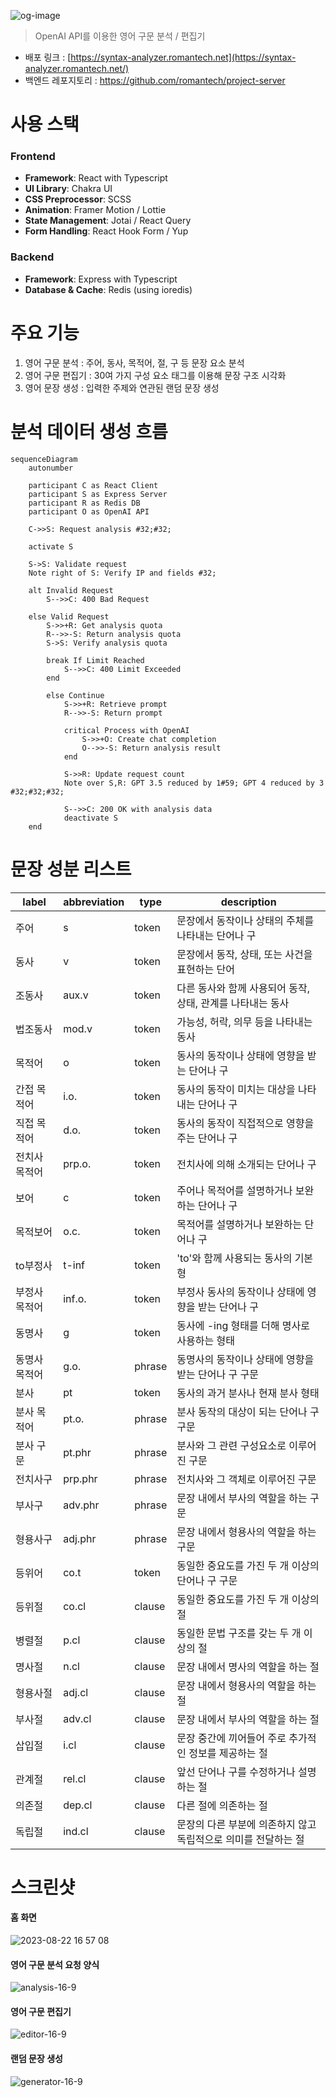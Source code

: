 ![og-image](https://github.com/romantech/syntax-analyzer/assets/8604840/8302c919-aada-4b26-8425-cefe462275de)
> OpenAI API를 이용한 영어 구문 분석 / 편집기
> 
- 배포 링크 : [https://syntax-analyzer.romantech.net](https://syntax-analyzer.romantech.net/)
- 백엔드 레포지토리 : https://github.com/romantech/project-server

# 사용 스택
### Frontend

- **Framework**: React with Typescript
- **UI Library**: Chakra UI
- **CSS Preprocessor**: SCSS
- **Animation**: Framer Motion / Lottie
- **State Management**: Jotai / React Query
- **Form Handling**: React Hook Form / Yup

### Backend

- **Framework**: Express with Typescript
- **Database & Cache**: Redis (using ioredis)

# 주요 기능
1. 영어 구문 분석 : 주어, 동사, 목적어, 절, 구 등 문장 요소 분석
2. 영어 구문 편집기 : 30여 가지 구성 요소 태그를 이용해 문장 구조 시각화
3. 영어 문장 생성 : 입력한 주제와 연관된 랜덤 문장 생성

# 분석 데이터 생성 흐름
```mermaid
sequenceDiagram
    autonumber
    
    participant C as React Client
    participant S as Express Server
    participant R as Redis DB
    participant O as OpenAI API

    C->>S: Request analysis #32;#32;

    activate S

    S->S: Validate request
    Note right of S: Verify IP and fields #32;

    alt Invalid Request
        S-->>C: 400 Bad Request

    else Valid Request
        S->>+R: Get analysis quota
        R-->>-S: Return analysis quota
        S->S: Verify analysis quota
        
        break If Limit Reached
            S-->>C: 400 Limit Exceeded
        end
        
        else Continue
            S->>+R: Retrieve prompt
            R-->>-S: Return prompt

            critical Process with OpenAI
                S->>+O: Create chat completion
                O-->>-S: Return analysis result
            end

            S->>R: Update request count
            Note over S,R: GPT 3.5 reduced by 1#59; GPT 4 reduced by 3 #32;#32;#32;
            
            S-->>C: 200 OK with analysis data
            deactivate S
    end
```

# 문장 성분 리스트
| label | abbreviation | type | description |
| --- | --- | --- | --- |
| 주어 | s | token | 문장에서 동작이나 상태의 주체를 나타내는 단어나 구 |
| 동사 | v | token | 문장에서 동작, 상태, 또는 사건을 표현하는 단어 |
| 조동사 | aux.v | token | 다른 동사와 함께 사용되어 동작, 상태, 관계를 나타내는 동사 |
| 법조동사 | mod.v | token | 가능성, 허락, 의무 등을 나타내는 동사 |
| 목적어 | o | token | 동사의 동작이나 상태에 영향을 받는 단어나 구 |
| 간접 목적어 | i.o. | token | 동사의 동작이 미치는 대상을 나타내는 단어나 구 |
| 직접 목적어 | d.o. | token | 동사의 동작이 직접적으로 영향을 주는 단어나 구 |
| 전치사 목적어 | prp.o. | token | 전치사에 의해 소개되는 단어나 구 |
| 보어 | c | token | 주어나 목적어를 설명하거나 보완하는 단어나 구 |
| 목적보어 | o.c. | token | 목적어를 설명하거나 보완하는 단어나 구 |
| to부정사 | t-inf | token | 'to'와 함께 사용되는 동사의 기본형 |
| 부정사 목적어 | inf.o. | token | 부정사 동사의 동작이나 상태에 영향을 받는 단어나 구 |
| 동명사 | g | token | 동사에 -ing 형태를 더해 명사로 사용하는 형태 |
| 동명사 목적어 | g.o. | phrase | 동명사의 동작이나 상태에 영향을 받는 단어나 구 구문 |
| 분사 | pt | token | 동사의 과거 분사나 현재 분사 형태 |
| 분사 목적어 | pt.o. | phrase | 분사 동작의 대상이 되는 단어나 구 구문 |
| 분사 구문 | pt.phr | phrase | 분사와 그 관련 구성요소로 이루어진 구문 |
| 전치사구 | prp.phr | phrase | 전치사와 그 객체로 이루어진 구문 |
| 부사구 | adv.phr | phrase | 문장 내에서 부사의 역할을 하는 구문 |
| 형용사구 | adj.phr | phrase | 문장 내에서 형용사의 역할을 하는 구문 |
| 등위어 | co.t | token | 동일한 중요도를 가진 두 개 이상의 단어나 구 구문 |
| 등위절 | co.cl | clause | 동일한 중요도를 가진 두 개 이상의 절 |
| 병렬절 | p.cl | clause | 동일한 문법 구조를 갖는 두 개 이상의 절 |
| 명사절 | n.cl | clause | 문장 내에서 명사의 역할을 하는 절 |
| 형용사절 | adj.cl | clause | 문장 내에서 형용사의 역할을 하는 절 |
| 부사절 | adv.cl | clause | 문장 내에서 부사의 역할을 하는 절 |
| 삽입절 | i.cl | clause | 문장 중간에 끼어들어 주로 추가적인 정보를 제공하는 절 |
| 관계절 | rel.cl | clause | 앞선 단어나 구를 수정하거나 설명하는 절 |
| 의존절 | dep.cl | clause | 다른 절에 의존하는 절 |
| 독립절 | ind.cl | clause | 문장의 다른 부분에 의존하지 않고 독립적으로 의미를 전달하는 절 |


# 스크린샷
#### 홈 화면

![2023-08-22 16 57 08](https://github.com/romantech/syntax-analyzer/assets/8604840/8f2efe41-3f31-4088-97c0-1e0091408ea0)

#### 영어 구문 분석 요청 양식

![analysis-16-9](https://github.com/romantech/syntax-analyzer/assets/8604840/f9396d10-41b8-40ec-9cf5-ff207da980b8)

#### 영어 구문 편집기

![editor-16-9](https://github.com/romantech/syntax-analyzer/assets/8604840/06b08333-cc3f-4768-8bee-72aeadf84992)

#### 랜덤 문장 생성

![generator-16-9](https://github.com/romantech/syntax-analyzer/assets/8604840/566668e1-1546-4428-941f-1b2cda88c21b)

